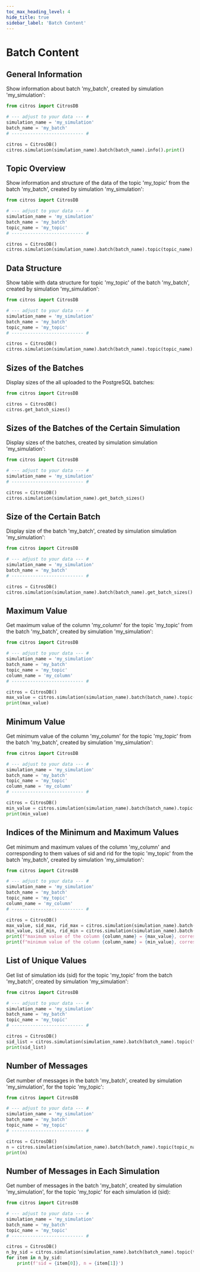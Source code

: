 ```yaml
---
toc_max_heading_level: 4
hide_title: true
sidebar_label: 'Batch Content'
---
```

# Batch Content

## General Information
Show information about batch 'my_batch', created by simulation 'my_simulation':

```python
from citros import CitrosDB

# --- adjust to your data --- #
simulation_name = 'my_simulation'
batch_name = 'my_batch'
# --------------------------- #

citros = CitrosDB()
citros.simulation(simulation_name).batch(batch_name).info().print()
```
## Topic Overview
Show information and structure of the data of the topic 'my_topic' from the batch 'my_batch', created by simulation 'my_simulation':

```python
from citros import CitrosDB

# --- adjust to your data --- #
simulation_name = 'my_simulation'
batch_name = 'my_batch'
topic_name = 'my_topic'
# --------------------------- #

citros = CitrosDB()
citros.simulation(simulation_name).batch(batch_name).topic(topic_name).info().print()
```
## Data Structure
Show table with data structure for topic 'my_topic' of  the batch 'my_batch', created by simulation 'my_simulation':

```python
from citros import CitrosDB

# --- adjust to your data --- #
simulation_name = 'my_simulation'
batch_name = 'my_batch'
topic_name = 'my_topic'
# --------------------------- #

citros = CitrosDB()
citros.simulation(simulation_name).batch(batch_name).topic(topic_name).get_data_structure()
```

## Sizes of the Batches
Display sizes of the all uploaded to the PostgreSQL batches:

```python
from citros import CitrosDB

citros = CitrosDB()
citros.get_batch_sizes()
```

## Sizes of the Batches of the Certain Simulation
Display sizes of the batches, created by simulation simulation 'my_simulation':

```python
from citros import CitrosDB

# --- adjust to your data --- #
simulation_name = 'my_simulation'
# --------------------------- #

citros = CitrosDB()
citros.simulation(simulation_name).get_batch_sizes()
```

## Size of the Certain Batch
Display size of the batch 'my_batch', created by simulation simulation 'my_simulation':

```python
from citros import CitrosDB

# --- adjust to your data --- #
simulation_name = 'my_simulation'
batch_name = 'my_batch'
# --------------------------- #

citros = CitrosDB()
citros.simulation(simulation_name).batch(batch_name).get_batch_sizes()
```

## Maximum Value
Get maximum value of the column 'my_column' for the topic 'my_topic' from the batch 'my_batch', created by simulation 'my_simulation':

```python
from citros import CitrosDB

# --- adjust to your data --- #
simulation_name = 'my_simulation'
batch_name = 'my_batch'
topic_name = 'my_topic'
column_name = 'my_column'
# --------------------------- #

citros = CitrosDB()
max_value = citros.simulation(simulation_name).batch(batch_name).topic(topic_name).get_max_value(column_name)
print(max_value)
```
## Minimum Value
Get minimum value of the column 'my_column' for the topic 'my_topic' from the batch 'my_batch', created by simulation 'my_simulation':

```python
from citros import CitrosDB

# --- adjust to your data --- #
simulation_name = 'my_simulation'
batch_name = 'my_batch'
topic_name = 'my_topic'
column_name = 'my_column'
# --------------------------- #

citros = CitrosDB()
min_value = citros.simulation(simulation_name).batch(batch_name).topic(topic_name).get_min_value(column_name)
print(min_value)
```
## Indices of the Minimum and Maximum Values
Get minimum and maximum values of the column 'my_column' and corresponding to them values of sid and rid for the topic 'my_topic' from the batch 'my_batch', created by simulation 'my_simulation':

```python
from citros import CitrosDB

# --- adjust to your data --- #
simulation_name = 'my_simulation'
batch_name = 'my_batch'
topic_name = 'my_topic'
column_name = 'my_column'
# --------------------------- #

citros = CitrosDB()
max_value, sid_max, rid_max = citros.simulation(simulation_name).batch(batch_name).topic(topic_name).get_max_value(column_name, return_index = True)
min_value, sid_min, rid_min = citros.simulation(simulation_name).batch(batch_name).topic(topic_name).get_min_value(column_name, return_index = True)
print(f"maximum value of the column {column_name} = {max_value}, corresponding sid = {sid_max}, rid = {rid_max}")
print(f"minimum value of the column {column_name} = {min_value}, corresponding sid = {sid_min}, rid = {rid_min}")
```
## List of Unique Values
Get list of simulation ids (sid) for the topic 'my_topic' from the batch 'my_batch', created by simulation 'my_simulation':

```python
from citros import CitrosDB

# --- adjust to your data --- #
simulation_name = 'my_simulation'
batch_name = 'my_batch'
topic_name = 'my_topic'
# --------------------------- #

citros = CitrosDB()
sid_list = citros.simulation(simulation_name).batch(batch_name).topic(topic_name).get_unique_values('sid')
print(sid_list)
```
## Number of Messages
Get number of messages in the batch 'my_batch', created by simulation 'my_simulation', for the topic 'my_topic':

```python
from citros import CitrosDB

# --- adjust to your data --- #
simulation_name = 'my_simulation'
batch_name = 'my_batch'
topic_name = 'my_topic'
# --------------------------- #

citros = CitrosDB()
n = citros.simulation(simulation_name).batch(batch_name).topic(topic_name).get_counts()
print(n)
```
## Number of Messages in Each Simulation
Get number of messages in the batch 'my_batch', created by simulation 'my_simulation', for the topic 'my_topic' for each simulation id (sid):

```python
from citros import CitrosDB

# --- adjust to your data --- #
simulation_name = 'my_simulation'
batch_name = 'my_batch'
topic_name = 'my_topic'
# --------------------------- #

citros = CitrosDB()
n_by_sid = citros.simulation(simulation_name).batch(batch_name).topic(topic_name).get_counts(group_by='sid')
for item in n_by_sid:
    print(f'sid = {item[0]}, n = {item[1]}')
```